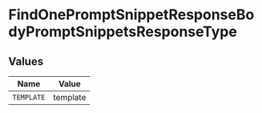 # FindOnePromptSnippetResponseBodyPromptSnippetsResponseType


## Values

| Name       | Value      |
| ---------- | ---------- |
| `TEMPLATE` | template   |